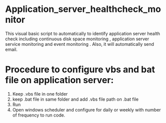 # Application_server_healthcheck_monitor
This visual basic script to automatically to  identify application server health check including continuous disk space monitoring , application server service monitoring and event monitoring . Also, it will automatically send email. 

# Procedure to configure vbs and bat file on application server: 
1. Keep .vbs file in one folder
2. keep .bat file in same folder and add .vbs file path on .bat file
3. Run
4. Open windows scheduler and configure for daily or weekly with  number of frequency to run code.
